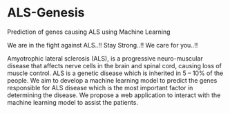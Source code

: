 # ALS-Genesis
Prediction of genes causing ALS using Machine Learning

We are in the fight against ALS..!! Stay Strong..!! We care for you..!!

Amyotrophic lateral sclerosis (ALS), is a progressive neuro-muscular disease that affects nerve cells in the brain and spinal cord, causing loss of muscle control. ALS is a genetic disease which is inherited in 5 – 10% of the people. We aim to develop a machine learning model to predict the genes responsible for ALS disease which is the most important factor in determining the disease. We propose a web application to interact with the machine learning model to assist the patients.
